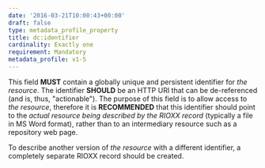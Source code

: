 ```yaml
---
date: '2016-03-21T10:00:43+00:00'
draft: false
type: metadata_profile_property
title: dc:identifier
cardinality: Exactly one
requirement: Mandatory
metadata_profile: v1-5
---
```

This field **MUST** contain a globally unique and persistent identifier for *the resource*. The identifier **SHOULD** be an HTTP URI that can be de-referenced (and is, thus, &#34;actionable&#34;). The purpose of this field is to allow access to *the resource*, therefore it is **RECOMMENDED** that this identifier should point to the *actual resource being described by the RIOXX record* (typically a file in MS Word format), rather than to an intermediary resource such as a repository web page.

To describe another version of *the resource* with a different identifier, a completely separate RIOXX record should be created.
